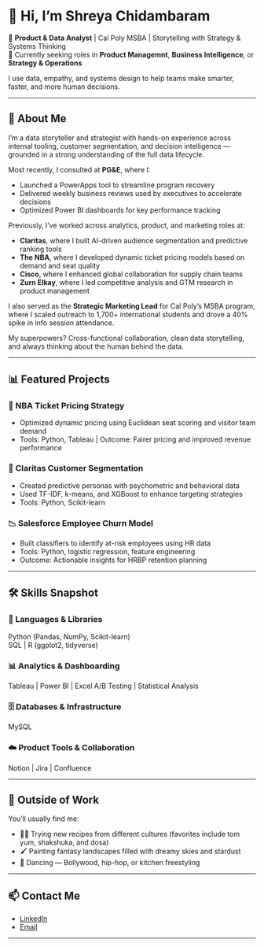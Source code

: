 # 👋 Hi, I’m Shreya Chidambaram

🎯 **Product & Data Analyst** | Cal Poly MSBA | Storytelling with Strategy & Systems Thinking  
💼 Currently seeking roles in **Product Managemnt**, **Business Intelligence**, or **Strategy & Operations**

I use data, empathy, and systems design to help teams make smarter, faster, and more human decisions.

---

## 🚀 About Me

I’m a data storyteller and strategist with hands-on experience across internal tooling, customer segmentation, and decision intelligence — grounded in a strong understanding of the full data lifecycle.

Most recently, I consulted at **PG&E**, where I:
- Launched a PowerApps tool to streamline program recovery  
- Delivered weekly business reviews used by executives to accelerate decisions  
- Optimized Power BI dashboards for key performance tracking

Previously, I’ve worked across analytics, product, and marketing roles at:
- **Claritas**, where I built AI-driven audience segmentation and predictive ranking tools  
- **The NBA**, where I developed dynamic ticket pricing models based on demand and seat quality  
- **Cisco**, where I enhanced global collaboration for supply chain teams  
- **Zurn Elkay**, where I led competitive analysis and GTM research in product management

I also served as the **Strategic Marketing Lead** for Cal Poly’s MSBA program, where I scaled outreach to 1,700+ international students and drove a 40% spike in info session attendance.

My superpowers? Cross-functional collaboration, clean data storytelling, and always thinking about the human behind the data.

---


## 📊 Featured Projects

### 🏀 NBA Ticket Pricing Strategy
- Optimized dynamic pricing using Euclidean seat scoring and visitor team demand
- Tools: Python, Tableau | Outcome: Fairer pricing and improved revenue performance

### 🧠 Claritas Customer Segmentation
- Created predictive personas with psychometric and behavioral data  
- Used TF-IDF, k-means, and XGBoost to enhance targeting strategies  
- Tools: Python, Scikit-learn

### 📉 Salesforce Employee Churn Model
- Built classifiers to identify at-risk employees using HR data  
- Tools: Python, logistic regression, feature engineering  
- Outcome: Actionable insights for HRBP retention planning


---

## 🛠️ Skills Snapshot

### 🧠 Languages & Libraries
Python (Pandas, NumPy, Scikit-learn)  
SQL | R (ggplot2, tidyverse)  

### 📊 Analytics & Dashboarding  
Tableau | Power BI | Excel 
A/B Testing | Statistical Analysis  

### 🗄️ Databases & Infrastructure  
MySQL 

### ☁️ Product Tools & Collaboration  
Notion | Jira | Confluence  

---

## 🎨 Outside of Work

You’ll usually find me:
- 👩‍🍳 Trying new recipes from different cultures (favorites include tom yum, shakshuka, and dosa)
- 🖌️ Painting fantasy landscapes filled with dreamy skies and stardust
- 💃 Dancing — Bollywood, hip-hop, or kitchen freestyling

---

## 📫 Contact Me

- [LinkedIn](https://www.linkedin.com/in/chidambaramshreya/)  
- [Email](mailto:shreyachidambaram@gmail.com)  

---


